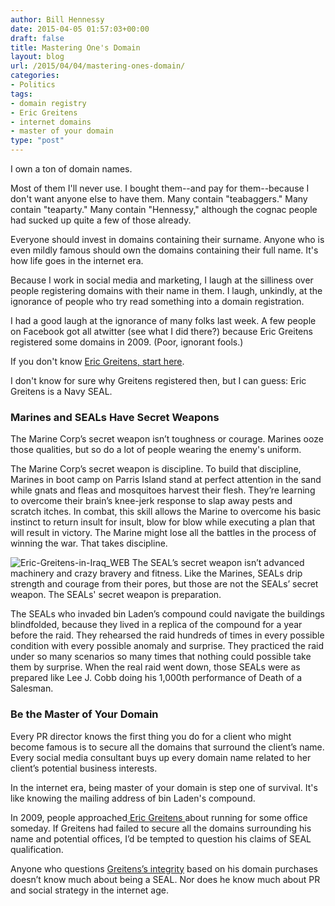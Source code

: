 ```yaml
---
author: Bill Hennessy
date: 2015-04-05 01:57:03+00:00
draft: false
title: Mastering One's Domain
layout: blog
url: /2015/04/04/mastering-ones-domain/
categories:
- Politics
tags:
- domain registry
- Eric Greitens
- internet domains
- master of your domain
type: "post"
---
```


I own a ton of domain names.

Most of them I'll never use. I bought them--and pay for them--because I don't want anyone else to have them. Many contain "teabaggers." Many contain "teaparty." Many contain "Hennessy," although the cognac people had sucked up quite a few of those already.

Everyone should invest in domains containing their surname. Anyone who is even mildly famous should own the domains containing their full name. It's how life goes in the internet era.

Because I work in social media and marketing, I laugh at the silliness over people registering domains with their name in them. I laugh, unkindly, at the ignorance of people who try read something into a domain registration.

I had a good laugh at the ignorance of many folks last week. A few people on Facebook got all atwitter (see what I did there?) because Eric Greitens registered some domains in 2009. (Poor, ignorant fools.)

If you don't know [Eric Greitens, start here](https://hennessysview.com/2015/03/05/providence-and-hope-in-missouri/).

I don't know for sure why Greitens registered then, but I can guess: Eric Greitens is a Navy SEAL.



### Marines and SEALs Have Secret Weapons







The Marine Corp’s secret weapon isn’t toughness or courage. Marines ooze those qualities, but so do a lot of people wearing the enemy's uniform.

The Marine Corp’s secret weapon is discipline. To build that discipline, Marines in boot camp on Parris Island stand at perfect attention in the sand while gnats and fleas and mosquitoes harvest their flesh. They’re learning to overcome their brain’s knee-jerk response to slap away pests and scratch itches. In combat, this skill allows the Marine to overcome his basic instinct to return insult for insult, blow for blow while executing a plan that will result in victory. The Marine might lose all the battles in the process of winning the war. That takes discipline.







![Eric-Greitens-in-Iraq_WEB](https://hennessysview.com/wp-content/uploads/2015/03/Eric-Greitens-in-Iraq_WEB-300x211.jpg)
The SEAL’s secret weapon isn’t advanced machinery and crazy bravery and fitness. Like the Marines, SEALs drip strength and courage from their pores, but those are not the SEALs’ secret weapon. The SEALs' secret weapon is preparation.

The SEALs who invaded bin Laden’s compound could navigate the buildings blindfolded, because they lived in a replica of the compound for a year before the raid. They rehearsed the raid hundreds of times in every possible condition with every possible anomaly and surprise. They practiced the raid under so many scenarios so many times that nothing could possible take them by surprise. When the real raid went down, those SEALs were as prepared like Lee J. Cobb doing his 1,000th performance of Death of a Salesman.





### Be the Master of Your Domain






Every PR director knows the first thing you do for a client who might become famous is to secure all the domains that surround the client’s name. Every social media consultant buys up every domain name related to her client’s potential business interests.

In the internet era, being master of your domain is step one of survival. It's like knowing the mailing address of bin Laden's compound.

In 2009, people approached[ Eric Greitens ](https://hennessysview.com/2015/03/31/eric-greitens-puts-people-to-work/)about running for some office someday. If Greitens had failed to secure all the domains surrounding his name and potential offices, I’d be tempted to question his claims of SEAL qualification.

Anyone who questions [Greitens’s integrity](https://hennessysview.com/2015/03/26/i-am-coward/) based on his domain purchases doesn’t know much about being a SEAL. Nor does he know much about PR and social strategy in the internet age.














